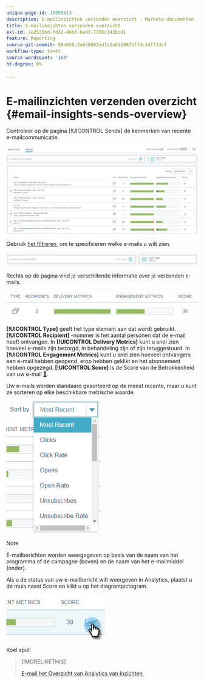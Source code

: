 ```yaml
---
unique-page-id: 10099413
description: E-mailinzichten verzenden overzicht - Marketo-documenten - productdocumentatie
title: E-mailinzichten verzenden overzicht
exl-id: 2e2535bd-fd3d-4660-be43-7755c142bcd1
feature: Reporting
source-git-commit: 09a656c3a0d0002edfa1a61b987bff4c1dff33cf
workflow-type: tm+mt
source-wordcount: '164'
ht-degree: 0%

---
```


# E-mailinzichten verzenden overzicht {#email-insights-sends-overview}

Controleer op de pagina [!UICONTROL Sends] de kenmerken van recente e-mailcommunicatie.

![](assets/one.png)

Gebruik [&#x200B; het filtreren &#x200B;](/help/marketo/product-docs/reporting/email-insights/filtering-in-email-insights.md) om te specificeren welke e-mails u wilt zien.

![](assets/filtering.png)

Rechts op de pagina vind je verschillende informatie over je verzonden e-mails.

![](assets/two-1.png)

**[!UICONTROL Type]** geeft het type element aan dat wordt gebruikt.
**[!UICONTROL Recipient]** -nummer is het aantal personen dat de e-mail heeft ontvangen.
In **[!UICONTROL Delivery Metrics]** kunt u snel zien hoeveel e-mails zijn bezorgd, in behandeling zijn of zijn teruggestuurd.
In **[!UICONTROL Engagement Metrics]** kunt u snel zien hoeveel ontvangers een e-mail hebben geopend, erop hebben geklikt en het abonnement hebben opgezegd.
**[!UICONTROL Score]** is de Score van de Betrokkenheid van uw e-mail [&#128279;](/help/marketo/product-docs/email-marketing/drip-nurturing/reports-and-notifications/understanding-the-engagement-score.md).

Uw e-mails worden standaard gesorteerd op de meest recente, maar u kunt ze sorteren op elke beschikbare metrische waarde.

![](assets/three-1.png)

>[!NOTE]
>
>E-mailberichten worden weergegeven op basis van de naam van het programma of de campagne (boven) en de naam van het e-mailmiddel (onder).

Als u de status van uw e-mailbericht wilt weergeven in Analytics, plaatst u de muis naast Score en klikt u op het diagrampictogram.

![](assets/five.png)

Koel spul!

>[!MORELIKETHIS]
>
>[&#x200B; E-mail het Overzicht van Analytics van Inzichten &#x200B;](/help/marketo/product-docs/reporting/email-insights/email-insights-analytics-overview.md)
